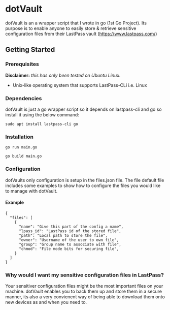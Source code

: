 # dotVault

dotVault is an a wrapper script that I wrote in go (1st Go Project). Its purpose is to enable anyone to easily store & retrieve sensitive configuration files from their LastPass vault (https://www.lastpass.com/)

## Getting Started

### Prerequisites

__Disclaimer:__ _this has only been tested on Ubuntu Linux._

* Unix-like operating system that supports LastPass-CLi i.e. Linux

### Dependencies

dotVault is just a go wrapper script so it depends on lastpass-cli and go so install it using the below command:
```
sudo apt install lastpass-cli go
```

### Installation

```
go run main.go
```
```
go build main.go
```

### Configuration

dotVaults only configuration is setup in the files.json file. The file default file includes some examples to show how to configure the files you would like to manage with dotVault.

#### Example
```
{
  "files": [
    {
      "name": "Give this part of the config a name",
      "lpass_id": "LastPass id of the stored file",
      "path": "Local path to store the file",
      "owner": "Username of the user to own file",
      "group": "Group name to associate with file",
      "chmod": "File mode bits for securing file",
    }
  ]
}
```

### Why would I want my sensitive configuration files in LastPass?

Your sensitiver configuration files might be the most important files on your machine. dotVault enables you to back them up and store them in a secure manner, its also a very convienent way of being able to download them onto new devices as and when you need to.
